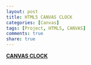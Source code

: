 ```yaml
---
layout: post
title: HTML5 CANVAS CLOCK
categories: [Canvas]
tags: [Project, HTML5, CANVAS]
comments: true
share: true
---
```


**[CANVAS CLOCK](/project/html/canvas/clock)**